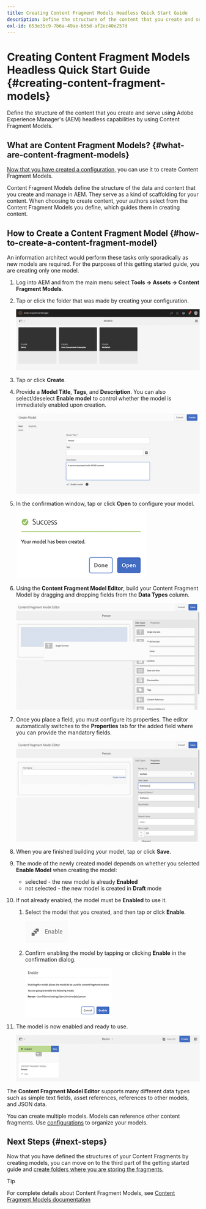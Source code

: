 ```yaml
---
title: Creating Content Fragment Models Headless Quick Start Guide
description: Define the structure of the content that you create and serve using Adobe Experience Manager's (AEM) headless capabilities by using Content Fragment Models.
exl-id: 653e35c9-7b6a-49ae-b55d-af2ec40e257d
---
```

# Creating Content Fragment Models Headless Quick Start Guide {#creating-content-fragment-models}

Define the structure of the content that you create and serve using Adobe Experience Manager's (AEM) headless capabilities by using Content Fragment Models.

## What are Content Fragment Models? {#what-are-content-fragment-models}

[Now that you have created a configuration,](create-configuration.md) you can use it to create Content Fragment Models.

Content Fragment Models define the structure of the data and content that you create and manage in AEM. They serve as a kind of scaffolding for your content. When choosing to create content, your authors select from the Content Fragment Models you define, which guides them in creating content.

## How to Create a Content Fragment Model {#how-to-create-a-content-fragment-model}

An information architect would perform these tasks only sporadically as new models are required. For the purposes of this getting started guide, you are creating only one model.

1. Log into AEM and from the main menu select **Tools -&gt; Assets -&gt; Content Fragment Models**.
1. Tap or click the folder that was made by creating your configuration.

   ![The models folder](assets/models-folder.png)
1. Tap or click **Create**.
1. Provide a **Model Title**, **Tags**, and **Description**. You can also select/deselect **Enable model** to control whether the model is immediately enabled upon creation.

   ![Create a model](assets/models-create.png)
1. In the confirmation window, tap or click **Open** to configure your model.

   ![Confirmation window](assets/models-confirmation.png)
1. Using the **Content Fragment Model Editor**, build your Content Fragment Model by dragging and dropping fields from the **Data Types** column.

   ![Drag and drop fields](assets/models-drag-and-drop.png)

1. Once you place a field, you must configure its properties. The editor automatically switches to the **Properties** tab for the added field where you can provide the mandatory fields.

   ![Configure properties](assets/models-configure-properties.png)
1. When you are finished building your model, tap or click **Save**. 

1. The mode of the newly created model depends on whether you selected **Enable Model** when creating the model:
   * selected - the new model is already **Enabled**
   * not selected - the new model is created in **Draft** mode

1. If not already enabled, the model must be **Enabled** to use it. 
   1. Select the model that you created, and then tap or click **Enable**.

      ![Enabling the model](assets/models-enable.png)
   1. Confirm enabling the model by tapping or clicking **Enable** in the confirmation dialog.

      ![Enabling confirmation dialog](assets/models-enabling.png)
1. The model is now enabled and ready to use.

   ![Model enabled](assets/models-enabled.png)

The **Content Fragment Model Editor** supports many different data types such as simple text fields, asset references, references to other models, and JSON data.

You can create multiple models. Models can reference other content fragments. Use [configurations](create-configuration.md) to organize your models.

## Next Steps {#next-steps}

Now that you have defined the structures of your Content Fragments by creating models, you can move on to the third part of the getting started guide and [create folders where you are storing the fragments.](create-assets-folder.md)

>[!TIP]
>
>For complete details about Content Fragment Models, see [Content Fragment Models documentation](/help/assets/content-fragments/content-fragments-models.md)
